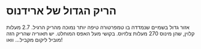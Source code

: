 # הריק הגדול של ארידנוס

אזור גדול בשמיים שנמדדה בו טמפרטורה טיפה יותר נמוכה מהריק הרגיל. 2.7 מעלות
קלוין, שהן מינוס 270 מעלות צלזיוס. בקושי מעל האפס המוחלט. יש תאוריה שהריק הזה
מוביל ליקום מקביל... וואו!
